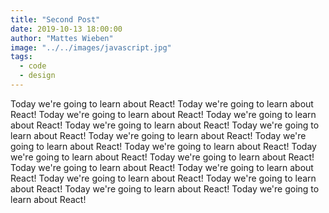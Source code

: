 ```yaml
---
title: "Second Post"
date: 2019-10-13 18:00:00
author: "Mattes Wieben"
image: "../../images/javascript.jpg"
tags:
  - code
  - design
---
```


Today we're going to learn about React! Today we're going to learn about React! Today we're going to learn about React! Today we're going to learn about React! Today we're going to learn about React! Today we're going to learn about React! Today we're going to learn about React! Today we're going to learn about React! Today we're going to learn about React! Today we're going to learn about React! Today we're going to learn about React! Today we're going to learn about React! Today we're going to learn about React! Today we're going to learn about React! Today we're going to learn about React! Today we're going to learn about React! Today we're going to learn about React!
